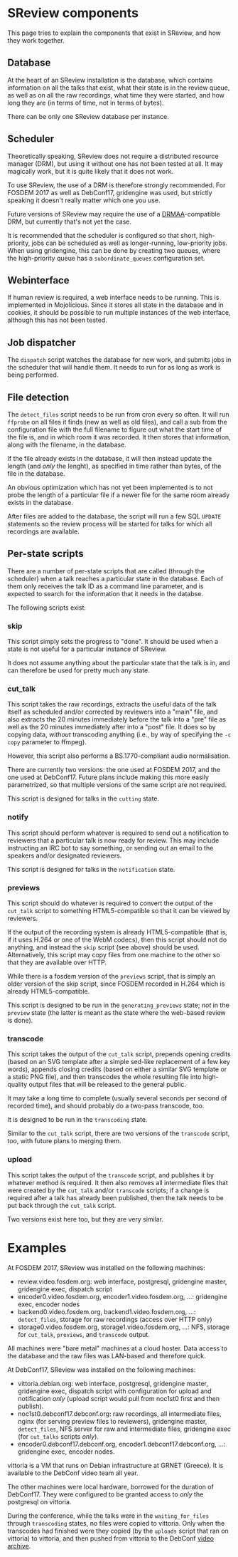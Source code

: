 # SReview components

This page tries to explain the components that exist in SReview, and how
they work together.

## Database

At the heart of an SReview installation is the database, which contains
information on all the talks that exist, what their state is in the
review queue, as well as on all the raw recordings, what time they were
started, and how long they are (in terms of time, not in terms of
bytes).

There can be only one SReview database per instance.

## Scheduler

Theoretically speaking, SReview does not require a distributed resource
manager (DRM), but using it without one has not been tested at all. It
may magically work, but it is quite likely that it does not work.

To use SReview, the use of a DRM is therefore strongly recommended. For
FOSDEM 2017 as well as DebConf17, gridengine was used, but strictly
speaking it doesn't really matter which one you use.

Future versions of SReview may require the use of a
[DRMAA](http://www.drmaa.org)-compatible DRM, but currently that's not
yet the case.

It is recommended that the scheduler is configured so that short,
high-priority, jobs can be scheduled as well as longer-running,
low-priority jobs. When using gridengine, this can be done by creating
two queues, where the high-priority queue has a `subordinate_queues`
configuration set.

## Webinterface

If human review is required, a web interface needs to be running. This is
implemented in Mojolicious. Since it stores all state in the database
and in cookies, it should be possible to run multiple instances of the
web interface, although this has not been tested.

## Job dispatcher

The `dispatch` script watches the database for new work, and submits
jobs in the scheduler that will handle them. It needs to run for as long
as work is being performed.

## File detection

The `detect_files` script needs to be run from cron every so often. It
will run `ffprobe` on all files it finds (new as well as old files), and
call a sub from the configuration file with the full filename to figure
out what the start time of the file is, and in which room it was
recorded. It then stores that information, along with the filename, in
the database.

If the file already exists in the database, it will then instead update
the length (and *only* the lenght), as specified in time rather than
bytes, of the file in the database.

An obvious optimization which has not yet been implemented is to not
probe the length of a particular file if a newer file for the same room
already exists in the database.

After files are added to the database, the script will run a few SQL
`UPDATE` statements so the review process will be started for talks for
which all recordings are available.

## Per-state scripts

There are a number of per-state scripts that are called (through the
scheduler) when a talk reaches a particular state in the database. Each
of them only receives the talk ID as a command line parameter, and is
expected to search for the information that it needs in the databse.

The following scripts exist:

### skip

This script simply sets the progress to "done". It should be used when a
state is not useful for a particular instance of SReview.

It does not assume anything about the particular state that the talk is
in, and can therefore be used for pretty much any state.

### cut\_talk

This script takes the raw recordings, extracts the useful data of the
talk itself as scheduled and/or corrected by reviewers into a "main"
file, and also extracts the 20 minutes immediately before the talk into
a "pre" file as well as the 20 minutes immediately after into a "post"
file. It does so by copying data, *without* transcoding anything (i.e.,
by way of specifying the `-c copy` parameter to ffmpeg).

However, this script also performs a BS.1770-compliant audio
normalisation.

There are currently two versions: the one used at FOSDEM 2017, and the
one used at DebConf17. Future plans include making this more easily
parametrized, so that multiple versions of the same script are not
required.

This script is designed for talks in the `cutting` state.

### notify

This script should perform whatever is required to send out a
notification to reviewers that a particular talk is now ready for
review. This may include instructing an IRC bot to say something, or
sending out an email to the speakers and/or designated reviewers.

This script is designed for talks in the `notification` state.

### previews

This script should do whatever is required to convert the output of the
`cut_talk` script to something HTML5-compatible so that it can be viewed
by reviewers.

If the output of the recording system is already HTML5-compatible (that
is, if it uses H.264 or one of the WebM codecs), then this script should
not do anything, and instead the `skip` script (see above) should be
used. Alternatively, this script may copy files from one machine to the
other so that they are available over HTTP.

While there is a fosdem version of the `previews` script, that is simply
an older version of the skip script, since FOSDEM recorded in H.264
which is already HTML5-compatible.

This script is designed to be run in the `generating_previews` state;
*not* in the `preview` state (the latter is meant as the state where the
web-based review is done).

### transcode

This script takes the output of the `cut_talk` script, prepends opening
credits (based on an SVG template after a simple sed-like replacement of
a few key words), appends closing credits (based on either a similar SVG
template or a static PNG file), and then transcodes the whole resulting
file into high-quality output files that will be released to the general
public.

It may take a long time to complete (usually several seconds per second
of recorded time), and should probably do a two-pass transcode, too.

It is designed to be run in the `transcoding` state.

Similar to the `cut_talk` script, there are two versions of the
`transcode` script, too, with future plans to merging them.

### upload

This script takes the output of the `transcode` script, and publishes it
by whatever method is required. It then also removes all intermediate
files that were created by the `cut_talk` and/or `transcode` scripts; if
a change is required after a talk has already been published, then the
talk needs to be put back through the `cut_talk` script.

Two versions exist here too, but they are very similar.

# Examples

At FOSDEM 2017, SReview was installed on the following machines:

- review.video.fosdem.org: web interface, postgresql, gridengine master,
  gridengine exec, dispatch script
- encoder0.video.fosdem.org, encoder1.video.fosdem.org, ...: gridengine
  exec, encoder nodes
- backend0.video.fosdem.org, backend1.video.fosdem.org, ...:
  `detect_files`, storage for raw recordings (access over HTTP only)
- storage0.video.fosdem.org, storage1.video.fosdem.org, ...: NFS,
  storage for `cut_talk`, `previews`, and `transcode` output.

All machines were "bare metal" machines at a cloud hoster. Data access
to the database and the raw files was LAN-based and therefore quick.

At DebConf17, SReview was installed on the following machines:

- vittoria.debian.org: web interface, postgresql, gridengine master,
  gridengine exec, dispatch script with configuration for upload and
  notification *only* (upload script would pull from noc1st0 first and
  then publish).
- noc1st0.debconf17.debconf.org: raw recordings, all intermediate files,
  nginx (for serving preview files to reviewers), gridengine master,
  `detect_files`, NFS server for raw and intermediate files, gridengine
  exec (for `cut_talks` scripts *only*).
- encoder0.debconf17.debconf.org, encoder1.debconf17.debconf.org, ...:
  gridengine exec, encoder nodes.

vittoria is a VM that runs on Debian infrastructure at GRNET (Greece).
It is available to the DebConf video team all year.

The other machines were local hardware, borrowed for the duration of
DebConf17. They were configured to be granted access to *only* the
postgresql on vittoria.

During the conference, while the talks were in the `waiting_for_files`
through `transcoding` states, no files were copied to vittoria. Only
when the transcodes had finished were they copied (by the `uploads`
script that ran on vittoria) to vittoria, and then pushed from vittoria
to the DebConf [video archive](https://video.debian.net).
